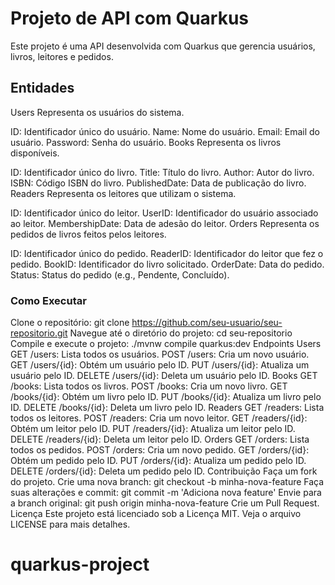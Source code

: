 # Projeto de API com Quarkus
Este projeto é uma API desenvolvida com Quarkus que gerencia usuários, livros, leitores e pedidos.

## Entidades
Users
Representa os usuários do sistema.

ID: Identificador único do usuário.
Name: Nome do usuário.
Email: Email do usuário.
Password: Senha do usuário.
Books
Representa os livros disponíveis.

ID: Identificador único do livro.
Title: Título do livro.
Author: Autor do livro.
ISBN: Código ISBN do livro.
PublishedDate: Data de publicação do livro.
Readers
Representa os leitores que utilizam o sistema.

ID: Identificador único do leitor.
UserID: Identificador do usuário associado ao leitor.
MembershipDate: Data de adesão do leitor.
Orders
Representa os pedidos de livros feitos pelos leitores.

ID: Identificador único do pedido.
ReaderID: Identificador do leitor que fez o pedido.
BookID: Identificador do livro solicitado.
OrderDate: Data do pedido.
Status: Status do pedido (e.g., Pendente, Concluído).

### Como Executar
Clone o repositório:
git clone https://github.com/seu-usuario/seu-repositorio.git
Navegue até o diretório do projeto:
cd seu-repositorio
Compile e execute o projeto:
./mvnw compile quarkus:dev
Endpoints
Users
GET /users: Lista todos os usuários.
POST /users: Cria um novo usuário.
GET /users/{id}: Obtém um usuário pelo ID.
PUT /users/{id}: Atualiza um usuário pelo ID.
DELETE /users/{id}: Deleta um usuário pelo ID.
Books
GET /books: Lista todos os livros.
POST /books: Cria um novo livro.
GET /books/{id}: Obtém um livro pelo ID.
PUT /books/{id}: Atualiza um livro pelo ID.
DELETE /books/{id}: Deleta um livro pelo ID.
Readers
GET /readers: Lista todos os leitores.
POST /readers: Cria um novo leitor.
GET /readers/{id}: Obtém um leitor pelo ID.
PUT /readers/{id}: Atualiza um leitor pelo ID.
DELETE /readers/{id}: Deleta um leitor pelo ID.
Orders
GET /orders: Lista todos os pedidos.
POST /orders: Cria um novo pedido.
GET /orders/{id}: Obtém um pedido pelo ID.
PUT /orders/{id}: Atualiza um pedido pelo ID.
DELETE /orders/{id}: Deleta um pedido pelo ID.
Contribuição
Faça um fork do projeto.
Crie uma nova branch:
git checkout -b minha-nova-feature
Faça suas alterações e commit:
git commit -m 'Adiciona nova feature'
Envie para a branch original:
git push origin minha-nova-feature
Crie um Pull Request.
Licença
Este projeto está licenciado sob a Licença MIT. Veja o arquivo LICENSE para mais detalhes.
# quarkus-project